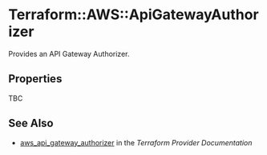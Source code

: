 # Terraform::AWS::ApiGatewayAuthorizer

Provides an API Gateway Authorizer.

## Properties

TBC

## See Also

* [aws_api_gateway_authorizer](https://www.terraform.io/docs/providers/aws/r/api_gateway_authorizer.html) in the _Terraform Provider Documentation_